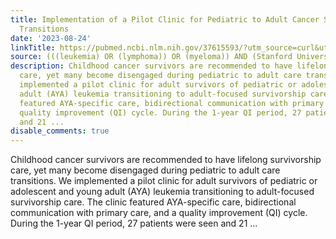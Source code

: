 ```yaml
---
title: Implementation of a Pilot Clinic for Pediatric to Adult Cancer Survivorship
  Transitions
date: '2023-08-24'
linkTitle: https://pubmed.ncbi.nlm.nih.gov/37615593/?utm_source=curl&utm_medium=rss&utm_campaign=pubmed-2&utm_content=1Rkszs2HVZ2RHP33OibaNFew6VK-LzjJWTD4GwmLlk8B-wCceh&fc=20220923065203&ff=20230825181053&v=2.17.9.post6+86293ac
source: (((leukemia) OR (lymphoma)) OR (myeloma)) AND (Stanford University[Affiliation])
description: Childhood cancer survivors are recommended to have lifelong survivorship
  care, yet many become disengaged during pediatric to adult care transitions. We
  implemented a pilot clinic for adult survivors of pediatric or adolescent and young
  adult (AYA) leukemia transitioning to adult-focused survivorship care. The clinic
  featured AYA-specific care, bidirectional communication with primary care, and a
  quality improvement (QI) cycle. During the 1-year QI period, 27 patients were seen
  and 21 ...
disable_comments: true
---
```

Childhood cancer survivors are recommended to have lifelong survivorship care, yet many become disengaged during pediatric to adult care transitions. We implemented a pilot clinic for adult survivors of pediatric or adolescent and young adult (AYA) leukemia transitioning to adult-focused survivorship care. The clinic featured AYA-specific care, bidirectional communication with primary care, and a quality improvement (QI) cycle. During the 1-year QI period, 27 patients were seen and 21 ...